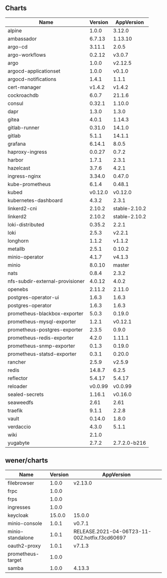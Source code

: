## Charts

| Name | Version | AppVersion |
|------|---------|------------|
| alpine | 1.0.0 | 3.12.0 |
| ambassador | 6.7.13 | 1.13.10 |
| argo-cd | 3.11.1 | 2.0.5 |
| argo-workflows | 0.2.12 | v3.0.7 |
| argo | 1.0.0 | v2.12.5 |
| argocd-applicationset | 1.0.0 | v0.1.0 |
| argocd-notifications | 1.4.1 | 1.1.1 |
| cert-manager | v1.4.2 | v1.4.2 |
| cockroachdb | 6.0.7 | 21.1.6 |
| consul | 0.32.1 | 1.10.0 |
| dapr | 1.3.0 | 1.3.0 |
| gitea | 4.0.1 | 1.14.3 |
| gitlab-runner | 0.31.0 | 14.1.0 |
| gitlab | 5.1.1 | 14.1.1 |
| grafana | 6.14.1 | 8.0.5 |
| haproxy-ingress | 0.0.27 | 0.7.2 |
| harbor | 1.7.1 | 2.3.1 |
| hazelcast | 3.7.6 | 4.2.1 |
| ingress-nginx | 3.34.0 | 0.47.0 |
| kube-prometheus | 6.1.4 | 0.48.1 |
| kubed | v0.12.0 | v0.12.0 |
| kubernetes-dashboard | 4.3.2 | 2.3.1 |
| linkerd2-cni | 2.10.2 | stable-2.10.2 |
| linkerd2 | 2.10.2 | stable-2.10.2 |
| loki-distributed | 0.35.2 | 2.2.1 |
| loki | 2.5.3 | v2.2.1 |
| longhorn | 1.1.2 | v1.1.2 |
| metallb | 2.5.1 | 0.10.2 |
| minio-operator | 4.1.7 | v4.1.3 |
| minio | 8.0.10 | master |
| nats | 0.8.4 | 2.3.2 |
| nfs-subdir-external-provisioner | 4.0.12 | 4.0.2 |
| openebs | 2.11.2 | 2.11.0 |
| postgres-operator-ui | 1.6.3 | 1.6.3 |
| postgres-operator | 1.6.3 | 1.6.3 |
| prometheus-blackbox-exporter | 5.0.3 | 0.19.0 |
| prometheus-mysql-exporter | 1.2.1 | v0.12.1 |
| prometheus-postgres-exporter | 2.3.5 | 0.9.0 |
| prometheus-redis-exporter | 4.2.0 | 1.11.1 |
| prometheus-snmp-exporter | 0.1.3 | 0.19.0 |
| prometheus-statsd-exporter | 0.3.1 | 0.20.0 |
| rancher | 2.5.9 | v2.5.9 |
| redis | 14.8.7 | 6.2.5 |
| reflector | 5.4.17 | 5.4.17 |
| reloader | v0.0.99 | v0.0.99 |
| sealed-secrets | 1.16.1 | v0.16.0 |
| seaweedfs | 2.61 | 2.61 |
| traefik | 9.1.1 | 2.2.8 |
| vault | 0.14.0 | 1.8.0 |
| verdaccio | 4.3.0 | 5.1.1 |
| wiki | 2.1.0 |  |
| yugabyte | 2.7.2 | 2.7.2.0-b216 |

## wener/charts

| Name | Version | AppVersion |
|------|---------|------------|
| filebrowser | 1.0.0 | v2.13.0 |
| frpc | 1.0.0 |  |
| frps | 1.0.0 |  |
| ingresses | 1.0.0 |  |
| keycloak | 15.0.0 | 15.0.0 |
| minio-console | 1.0.1 | v0.7.1 |
| minio-standalone | 1.0.1 | RELEASE.2021-04-06T23-11-00Z.hotfix.f3cd60697 |
| oauth2-proxy | 1.0.1 | v7.1.3 |
| prometheus-target | 1.0.0 |  |
| samba | 1.0.0 | 4.13.3 |
